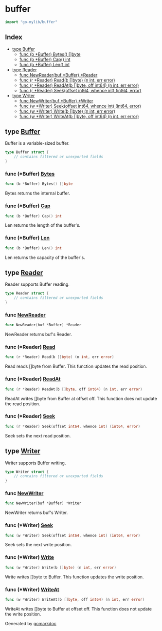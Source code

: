 <!-- Code generated by gomarkdoc. DO NOT EDIT -->

# buffer

```go
import "go-mylib/buffer"
```

## Index

- [type Buffer](<#type-buffer>)
  - [func (b *Buffer) Bytes() []byte](<#func-buffer-bytes>)
  - [func (b *Buffer) Cap() int](<#func-buffer-cap>)
  - [func (b *Buffer) Len() int](<#func-buffer-len>)
- [type Reader](<#type-reader>)
  - [func NewReader(buf *Buffer) *Reader](<#func-newreader>)
  - [func (r *Reader) Read(b []byte) (n int, err error)](<#func-reader-read>)
  - [func (r *Reader) ReadAt(b []byte, off int64) (n int, err error)](<#func-reader-readat>)
  - [func (r *Reader) Seek(offset int64, whence int) (int64, error)](<#func-reader-seek>)
- [type Writer](<#type-writer>)
  - [func NewWriter(buf *Buffer) *Writer](<#func-newwriter>)
  - [func (w *Writer) Seek(offset int64, whence int) (int64, error)](<#func-writer-seek>)
  - [func (w *Writer) Write(b []byte) (n int, err error)](<#func-writer-write>)
  - [func (w *Writer) WriteAt(b []byte, off int64) (n int, err error)](<#func-writer-writeat>)


## type [Buffer](<https://github.com/hidez8891/go-mylib/blob/master/buffer/buffer.go#L4-L6>)

Buffer is a variable\-sized buffer\.

```go
type Buffer struct {
    // contains filtered or unexported fields
}
```

### func \(\*Buffer\) [Bytes](<https://github.com/hidez8891/go-mylib/blob/master/buffer/buffer.go#L9>)

```go
func (b *Buffer) Bytes() []byte
```

Bytes returns the internal buffer\.

### func \(\*Buffer\) [Cap](<https://github.com/hidez8891/go-mylib/blob/master/buffer/buffer.go#L14>)

```go
func (b *Buffer) Cap() int
```

Len returns the length of the buffer's\.

### func \(\*Buffer\) [Len](<https://github.com/hidez8891/go-mylib/blob/master/buffer/buffer.go#L19>)

```go
func (b *Buffer) Len() int
```

Len returns the capacity of the buffer's\.

## type [Reader](<https://github.com/hidez8891/go-mylib/blob/master/buffer/reader.go#L9-L12>)

Reader supports Buffer reading\.

```go
type Reader struct {
    // contains filtered or unexported fields
}
```

### func [NewReader](<https://github.com/hidez8891/go-mylib/blob/master/buffer/reader.go#L15>)

```go
func NewReader(buf *Buffer) *Reader
```

NewReader returns buf's Reader\.

### func \(\*Reader\) [Read](<https://github.com/hidez8891/go-mylib/blob/master/buffer/reader.go#L24>)

```go
func (r *Reader) Read(b []byte) (n int, err error)
```

Read reads \[\]byte from Buffer\. This function updates the read position\.

### func \(\*Reader\) [ReadAt](<https://github.com/hidez8891/go-mylib/blob/master/buffer/reader.go#L36>)

```go
func (r *Reader) ReadAt(b []byte, off int64) (n int, err error)
```

ReadAt writes \[\]byte from Buffer at offset off\. This function does not update the read position\.

### func \(\*Reader\) [Seek](<https://github.com/hidez8891/go-mylib/blob/master/buffer/reader.go#L46>)

```go
func (r *Reader) Seek(offset int64, whence int) (int64, error)
```

Seek sets the next read position\.

## type [Writer](<https://github.com/hidez8891/go-mylib/blob/master/buffer/writer.go#L6-L9>)

Writer supports Buffer writing\.

```go
type Writer struct {
    // contains filtered or unexported fields
}
```

### func [NewWriter](<https://github.com/hidez8891/go-mylib/blob/master/buffer/writer.go#L12>)

```go
func NewWriter(buf *Buffer) *Writer
```

NewWriter returns buf's Writer\.

### func \(\*Writer\) [Seek](<https://github.com/hidez8891/go-mylib/blob/master/buffer/writer.go#L45>)

```go
func (w *Writer) Seek(offset int64, whence int) (int64, error)
```

Seek sets the next write position\.

### func \(\*Writer\) [Write](<https://github.com/hidez8891/go-mylib/blob/master/buffer/writer.go#L21>)

```go
func (w *Writer) Write(b []byte) (n int, err error)
```

Write writes \[\]byte to Buffer\. This function updates the write position\.

### func \(\*Writer\) [WriteAt](<https://github.com/hidez8891/go-mylib/blob/master/buffer/writer.go#L34>)

```go
func (w *Writer) WriteAt(b []byte, off int64) (n int, err error)
```

WriteAt writes \[\]byte to Buffer at offset off\. This function does not update the write position\.



Generated by [gomarkdoc](<https://github.com/princjef/gomarkdoc>)
